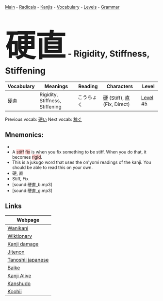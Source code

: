 <style> bigfont {font-size: 100px}</style>
[Main](../README.md) -
[Radicals](../radicals.md) -
[Kanjis](../kanjis.md) -
[Vocabulary](../vocabulary.md) -
[Levels](../levels.md) -
[Grammar](../grammar.md)
# <bigfont> 硬直</bigfont> - Rigidity, Stiffness, Stiffening 

| Vocabulary | Meanings | Reading | Characters | Level |
| --- | --- | --- | --- | --- |
| 硬直 | Rigidity, Stiffness, Stiffening | こうちょく |  [硬](../kanjis/硬.md) (Stiff), [直](../kanjis/直.md) (Fix, Direct) | [Level 45](../levels/wk_level45.md) |

Previous vocab: [硬い](硬い.md) Next vocab: [稼ぐ](稼ぐ.md) 

## Mnemonics:

* 
* A <span style="background-color:#ffcccb"> stiff</span> <span style="background-color:#ffcccb"> fix</span> is when you fix something to be stiff. When you do that, it becomes <span style="background-color:#ffcccb"> rigid</span>.
* This is a jukugo word that uses the on'yomi readings of the kanji. You should be able to read this on your own.
* 硬, 直
* Stiff, Fix
* [sound:硬直_b.mp3]
* [sound:硬直_g.mp3]


## Links 

| Webpage |
| --- |
| [Wanikani          ](https://www.wanikani.com/kanji/硬直) |
| [Wiktionary        ](https://en.wiktionary.org/wiki/硬直) |
| [Kanji damage      ](http://www.kanjidamage.com/kanji/search?utf8=✓&q=硬直) |
| [Jitenon           ](https://jitenon.com/kanji/硬直) |
| [Tanoshii japanese ](https://www.tanoshiijapanese.com/dictionary/kanji.cfm?k=硬直) |
| [Baike             ](https://baike.baidu.com/item/硬直) |
| [Kanji Alive       ](https://app.kanjialive.com/硬直) |
| [Kanshudo          ](https://www.kanshudo.com/searchmn?q=硬直) |
| [Koohii            ](https://kanji.koohii.com/study/kanji/硬直) |
